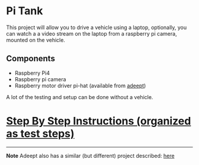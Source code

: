 <h1>Pi Tank</h1>
  This project will allow you to drive a vehicle using a laptop, optionally, you can watch 
  a a video stream on the laptop from a raspberry pi camera, mounted on the vehicle. <br>
  
<h2>Components</h2>
   <ul>
      <li>Raspberry Pi4</li>
      <li>Raspberry pi camera</li>
      <li>Raspberry motor driver pi-hat (available from <a href="https://www.adeept.com/adeept-motor-hat-for-raspberry-pi-smart-robot-car-driver_p0133.html">adeept</a>)</li>
   </ul>
   
   A lot of the testing and setup can be done without a vehicle.
   
<h1><a href="http://Paulware.github.io/piTank/docs/index.html">Step By Step Instructions (organized as test steps)</a></h1>
<hr>
<b>Note</b>  Adeept also has a similar (but different) project described: <a href="https://www.adeept.com/learn/detail-33.html">here</a>
